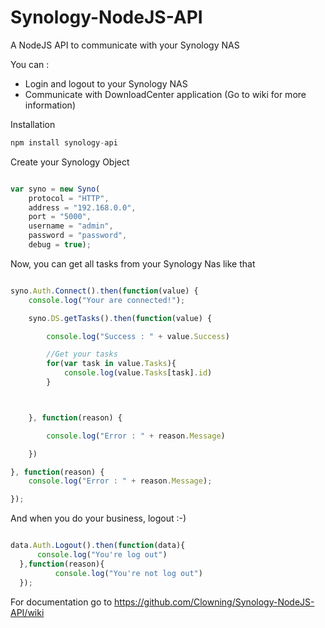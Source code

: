 # Synology-NodeJS-API
A NodeJS API to communicate with your Synology NAS



You can : 

- Login and logout to your Synology NAS
- Communicate with DownloadCenter application (Go to wiki for more information)




Installation

```javascript
npm install synology-api
```

Create your Synology Object 

```javascript

var syno = new Syno(
    protocol = "HTTP",
    address = "192.168.0.0",
    port = "5000",
    username = "admin",
    password = "password",
    debug = true);

```

Now, you can get all tasks from your Synology Nas like that 

```javascript

syno.Auth.Connect().then(function(value) {
    console.log("Your are connected!");

    syno.DS.getTasks().then(function(value) {

        console.log("Success : " + value.Success)

        //Get your tasks
        for(var task in value.Tasks){
            console.log(value.Tasks[task].id)
        }



    }, function(reason) {

        console.log("Error : " + reason.Message)

    })

}, function(reason) {
    console.log("Error : " + reason.Message);

});

```

And when you do your business, logout :-) 

```javascript

data.Auth.Logout().then(function(data){
      console.log("You're log out")
  },function(reason){
          console.log("You're not log out")  
  });

```


For documentation go to https://github.com/Clowning/Synology-NodeJS-API/wiki